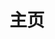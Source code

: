 ---
home: true
title: 主页
icon: home
heroText: 爱凡的世界
heroImage: /logo.png
copyright: ""

features:
  - title: Love
    icon: love
    details: 爱人、爱猫
    link: /love

  - title: 操作系统
    icon: OS
    details: 操作系统知识
    link: /os


footer: MIT 协议 | Copyright © 2022-present <a href="https://00d2.github.io" rel="noopener noreferrer " target="_blank">小苹果儿</a> | 主题 <a href="https://theme-hope.vuejs.press/zh/" rel="noopener noreferrer " target="_blank">vuepress-theme-hope</a>
---